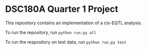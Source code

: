 # DSC180A Quarter 1 Project

This repository contains an implementation of a cis-EQTL analysis.

To run the repository, run `python run.py all`

To run the respository on test data, run `python run.py test`
